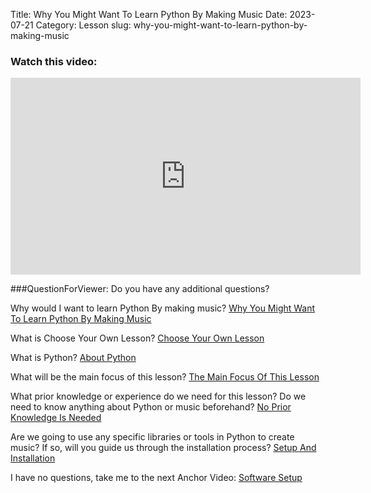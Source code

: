 Title: Why You Might Want To Learn Python By Making Music
Date: 2023-07-21
Category: Lesson
slug: why-you-might-want-to-learn-python-by-making-music



### Watch this video:
<iframe width="560" height="315" src="https://www.youtube.com/embed/VideoURL: videourl" title="YouTube video player" frameborder="0" allow="accelerometer; autoplay; clipboard-write; encrypted-media; gyroscope; picture-in-picture; web-share" allowfullscreen></iframe>

###QuestionForViewer: Do you have any additional questions?

Why would I want to learn Python By making music?    [Why You Might Want To Learn Python By Making Music](why-you-might-want-to-learn-python-by-making-music.html)

What is Choose Your Own Lesson?    [Choose Your Own Lesson](choose-your-own-lesson.html)

What is Python?    [About Python](about-python.html)

What will be the main focus of this lesson?    [The Main Focus Of This Lesson](the-main-focus-of-this-lesson.html)

What prior knowledge or experience do we need for this lesson? Do we need to know anything about Python or music beforehand?    [No Prior Knowledge Is Needed](no-prior-knowledge-is-needed.html)

Are we going to use any specific libraries or tools in Python to create music? If so, will you guide us through the installation process?    [Setup And Installation](setup-and-installation.html)

I have no questions, take me to the next Anchor Video:    [Software Setup](software-setup.html)



